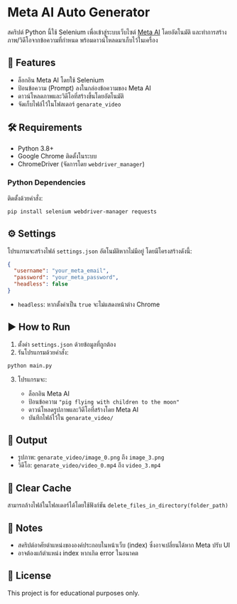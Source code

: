 # Meta AI Auto Generator

สคริปต์ Python นี้ใช้ Selenium เพื่อเข้าสู่ระบบเว็บไซต์ [Meta AI](https://www.meta.ai) โดยอัตโนมัติ และทำการสร้างภาพ/วิดีโอจากข้อความที่กำหนด พร้อมดาวน์โหลดมาเก็บไว้ในเครื่อง

## 🧰 Features

* ล็อกอิน Meta AI โดยใช้ Selenium
* ป้อนข้อความ (Prompt) ลงในกล่องข้อความของ Meta AI
* ดาวน์โหลดภาพและวิดีโอที่สร้างขึ้นโดยอัตโนมัติ
* จัดเก็บไฟล์ไว้ในโฟลเดอร์ `genarate_video`

## 🛠️ Requirements

* Python 3.8+
* Google Chrome ติดตั้งในระบบ
* ChromeDriver (จัดการโดย `webdriver_manager`)

### Python Dependencies

ติดตั้งด้วยคำสั่ง:

```bash
pip install selenium webdriver-manager requests
```

## ⚙️ Settings

โปรแกรมจะสร้างไฟล์ `settings.json` อัตโนมัติหากไม่มีอยู่ โดยมีโครงสร้างดังนี้:

```json
{
  "username": "your_meta_email",
  "password": "your_meta_password",
  "headless": false
}
```

* `headless`: หากตั้งค่าเป็น `true` จะไม่แสดงหน้าต่าง Chrome

## ▶️ How to Run

1. ตั้งค่า `settings.json` ด้วยข้อมูลที่ถูกต้อง
2. รันโปรแกรมด้วยคำสั่ง:

```bash
python main.py
```

3. โปรแกรมจะ:

   * ล็อกอิน Meta AI
   * ป้อนข้อความ `"pig flying with children to the moon"`
   * ดาวน์โหลดรูปภาพและวิดีโอที่สร้างโดย Meta AI
   * บันทึกไฟล์ไว้ใน `genarate_video/`

## 📁 Output

* รูปภาพ: `genarate_video/image_0.png` ถึง `image_3.png`
* วิดีโอ: `genarate_video/video_0.mp4` ถึง `video_3.mp4`

## 🧹 Clear Cache

สามารถล้างไฟล์ในโฟลเดอร์ได้โดยใช้ฟังก์ชัน `delete_files_in_directory(folder_path)`

## 🚨 Notes

* สคริปต์อาศัยตำแหน่งขององค์ประกอบในหน้าเว็บ (index) ซึ่งอาจเปลี่ยนได้หาก Meta ปรับ UI
* อาจต้องแก้ตำแหน่ง index หากเกิด error ในอนาคต

## 📜 License

This project is for educational purposes only.

